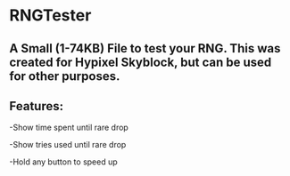 # RNGTester

## A Small (1-74KB) File to test your RNG.  This was created for Hypixel Skyblock, but can be used for other purposes.


## Features:
-Show time spent until rare drop

-Show tries used until rare drop

-Hold any button to speed up
